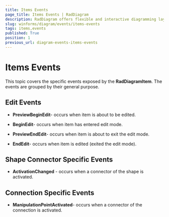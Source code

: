```yaml
---
title: Items Events
page_title: Items Events | RadDiagram
description: RadDiagram offers flexible and interactive diagramming layouts for your rich data-visualization applications.
slug: winforms/diagram/events/items-events
tags: items,events
published: True
position: 1
previous_url: diagram-events-items-events
---
```


# Items Events

This topic covers the specific events exposed by the __RadDiagramItem__. The events are grouped by their general purpose.

## Edit Events

* __PreviewBeginEdit__- occurs when item is about to be edited.
            

* __BeginEdit__- occurs when item has entered edit mode.
            

* __PreviewEndEdit__- occurs when item is about to exit the edit mode.
            

* __EndEdit__- occurs when item is edited (exited the edit mode).
            

## Shape Connector Specific Events

* __ActivationChanged__ - occurs when a connector of the shape is activated.

## Connection Specific Events

* __ManipulationPointActivated__- occurs when a connector of the connection is activated.
            
